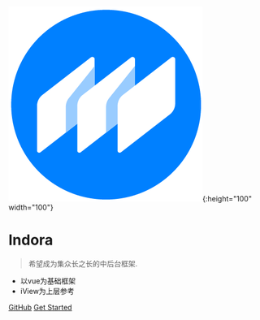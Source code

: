 ![logo](img/logo.png){:height="100" width="100"}

# Indora

> 希望成为集众长之长的中后台框架.

* 以vue为基础框架
* iView为上层参考

[GitHub](***)
[Get Started](#quick-start)